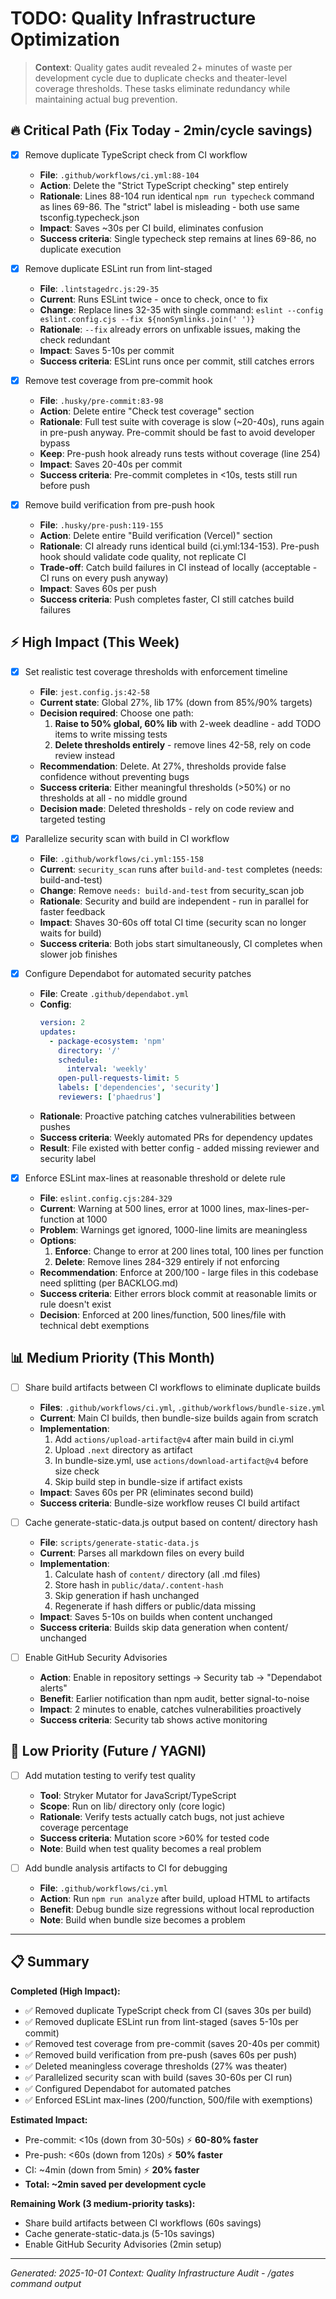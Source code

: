 # TODO: Quality Infrastructure Optimization

> **Context**: Quality gates audit revealed 2+ minutes of waste per development cycle due to duplicate checks and theater-level coverage thresholds. These tasks eliminate redundancy while maintaining actual bug prevention.

## 🔥 Critical Path (Fix Today - 2min/cycle savings)

- [x] Remove duplicate TypeScript check from CI workflow
  - **File**: `.github/workflows/ci.yml:88-104`
  - **Action**: Delete the "Strict TypeScript checking" step entirely
  - **Rationale**: Lines 88-104 run identical `npm run typecheck` command as lines 69-86. The "strict" label is misleading - both use same tsconfig.typecheck.json
  - **Impact**: Saves ~30s per CI build, eliminates confusion
  - **Success criteria**: Single typecheck step remains at lines 69-86, no duplicate execution

- [x] Remove duplicate ESLint run from lint-staged
  - **File**: `.lintstagedrc.js:29-35`
  - **Current**: Runs ESLint twice - once to check, once to fix
  - **Change**: Replace lines 32-35 with single command: `eslint --config eslint.config.cjs --fix ${nonSymlinks.join(' ')}`
  - **Rationale**: `--fix` already errors on unfixable issues, making the check redundant
  - **Impact**: Saves 5-10s per commit
  - **Success criteria**: ESLint runs once per commit, still catches errors

- [x] Remove test coverage from pre-commit hook
  - **File**: `.husky/pre-commit:83-98`
  - **Action**: Delete entire "Check test coverage" section
  - **Rationale**: Full test suite with coverage is slow (~20-40s), runs again in pre-push anyway. Pre-commit should be fast to avoid developer bypass
  - **Keep**: Pre-push hook already runs tests without coverage (line 254)
  - **Impact**: Saves 20-40s per commit
  - **Success criteria**: Pre-commit completes in <10s, tests still run before push

- [x] Remove build verification from pre-push hook
  - **File**: `.husky/pre-push:119-155`
  - **Action**: Delete entire "Build verification (Vercel)" section
  - **Rationale**: CI already runs identical build (ci.yml:134-153). Pre-push hook should validate code quality, not replicate CI
  - **Trade-off**: Catch build failures in CI instead of locally (acceptable - CI runs on every push anyway)
  - **Impact**: Saves 60s per push
  - **Success criteria**: Push completes faster, CI still catches build failures

## ⚡ High Impact (This Week)

- [x] Set realistic test coverage thresholds with enforcement timeline
  - **File**: `jest.config.js:42-58`
  - **Current state**: Global 27%, lib 17% (down from 85%/90% targets)
  - **Decision required**: Choose one path:
    1. **Raise to 50% global, 60% lib** with 2-week deadline - add TODO items to write missing tests
    2. **Delete thresholds entirely** - remove lines 42-58, rely on code review instead
  - **Recommendation**: Delete. At 27%, thresholds provide false confidence without preventing bugs
  - **Success criteria**: Either meaningful thresholds (>50%) or no thresholds at all - no middle ground
  - **Decision made**: Deleted thresholds - rely on code review and targeted testing

- [x] Parallelize security scan with build in CI workflow
  - **File**: `.github/workflows/ci.yml:155-158`
  - **Current**: `security_scan` runs after `build-and-test` completes (needs: build-and-test)
  - **Change**: Remove `needs: build-and-test` from security_scan job
  - **Rationale**: Security and build are independent - run in parallel for faster feedback
  - **Impact**: Shaves 30-60s off total CI time (security scan no longer waits for build)
  - **Success criteria**: Both jobs start simultaneously, CI completes when slower job finishes

- [x] Configure Dependabot for automated security patches
  - **File**: Create `.github/dependabot.yml`
  - **Config**:
    ```yaml
    version: 2
    updates:
      - package-ecosystem: 'npm'
        directory: '/'
        schedule:
          interval: 'weekly'
        open-pull-requests-limit: 5
        labels: ['dependencies', 'security']
        reviewers: ['phaedrus']
    ```
  - **Rationale**: Proactive patching catches vulnerabilities between pushes
  - **Success criteria**: Weekly automated PRs for dependency updates
  - **Result**: File existed with better config - added missing reviewer and security label

- [x] Enforce ESLint max-lines at reasonable threshold or delete rule
  - **File**: `eslint.config.cjs:284-329`
  - **Current**: Warning at 500 lines, error at 1000 lines, max-lines-per-function at 1000
  - **Problem**: Warnings get ignored, 1000-line limits are meaningless
  - **Options**:
    1. **Enforce**: Change to error at 200 lines total, 100 lines per function
    2. **Delete**: Remove lines 284-329 entirely if not enforcing
  - **Recommendation**: Enforce at 200/100 - large files in this codebase need splitting (per BACKLOG.md)
  - **Success criteria**: Either errors block commit at reasonable limits or rule doesn't exist
  - **Decision**: Enforced at 200 lines/function, 500 lines/file with technical debt exemptions

## 📊 Medium Priority (This Month)

- [ ] Share build artifacts between CI workflows to eliminate duplicate builds
  - **Files**: `.github/workflows/ci.yml`, `.github/workflows/bundle-size.yml`
  - **Current**: Main CI builds, then bundle-size builds again from scratch
  - **Implementation**:
    1. Add `actions/upload-artifact@v4` after main build in ci.yml
    2. Upload `.next` directory as artifact
    3. In bundle-size.yml, use `actions/download-artifact@v4` before size check
    4. Skip build step in bundle-size if artifact exists
  - **Impact**: Saves 60s per PR (eliminates second build)
  - **Success criteria**: Bundle-size workflow reuses CI build artifact

- [ ] Cache generate-static-data.js output based on content/ directory hash
  - **File**: `scripts/generate-static-data.js`
  - **Current**: Parses all markdown files on every build
  - **Implementation**:
    1. Calculate hash of `content/` directory (all .md files)
    2. Store hash in `public/data/.content-hash`
    3. Skip generation if hash unchanged
    4. Regenerate if hash differs or public/data missing
  - **Impact**: Saves 5-10s on builds when content unchanged
  - **Success criteria**: Builds skip data generation when content/ unchanged

- [ ] Enable GitHub Security Advisories
  - **Action**: Enable in repository settings → Security tab → "Dependabot alerts"
  - **Benefit**: Earlier notification than npm audit, better signal-to-noise
  - **Impact**: 2 minutes to enable, catches vulnerabilities proactively
  - **Success criteria**: Security tab shows active monitoring

## 🔮 Low Priority (Future / YAGNI)

- [ ] Add mutation testing to verify test quality
  - **Tool**: Stryker Mutator for JavaScript/TypeScript
  - **Scope**: Run on lib/ directory only (core logic)
  - **Rationale**: Verify tests actually catch bugs, not just achieve coverage percentage
  - **Success criteria**: Mutation score >60% for tested code
  - **Note**: Build when test quality becomes a real problem

- [ ] Add bundle analysis artifacts to CI for debugging
  - **File**: `.github/workflows/ci.yml`
  - **Action**: Run `npm run analyze` after build, upload HTML to artifacts
  - **Benefit**: Debug bundle size regressions without local reproduction
  - **Note**: Build when bundle size becomes a problem

---

## 📋 Summary

**Completed (High Impact):**

- ✅ Removed duplicate TypeScript check from CI (saves 30s per build)
- ✅ Removed duplicate ESLint run from lint-staged (saves 5-10s per commit)
- ✅ Removed test coverage from pre-commit (saves 20-40s per commit)
- ✅ Removed build verification from pre-push (saves 60s per push)
- ✅ Deleted meaningless coverage thresholds (27% was theater)
- ✅ Parallelized security scan with build (saves 30-60s per CI run)
- ✅ Configured Dependabot for automated patches
- ✅ Enforced ESLint max-lines (200/function, 500/file with exemptions)

**Estimated Impact:**

- Pre-commit: <10s (down from 30-50s) ⚡ **60-80% faster**
- Pre-push: <60s (down from 120s) ⚡ **50% faster**
- CI: ~4min (down from 5min) ⚡ **20% faster**
- **Total: ~2min saved per development cycle**

**Remaining Work (3 medium-priority tasks):**

- Share build artifacts between CI workflows (60s savings)
- Cache generate-static-data.js (5-10s savings)
- Enable GitHub Security Advisories (2min setup)

---

_Generated: 2025-10-01_
_Context: Quality Infrastructure Audit - /gates command output_
